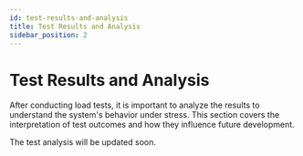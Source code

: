```yaml
---
id: test-results-and-analysis
title: Test Results and Analysis
sidebar_position: 2
---
```


# Test Results and Analysis

After conducting load tests, it is important to analyze the results to understand the system's behavior under stress. This section covers the interpretation of test outcomes and how they influence future development.

The test analysis will be updated soon.